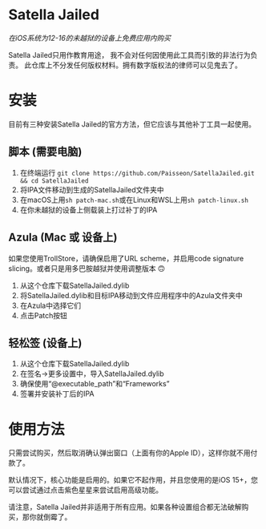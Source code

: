 # Satella Jailed
*在iOS系统为12-16的未越狱的设备上免费应用内购买*

Satella Jailed只用作教育用途， 我不会对任何因使用此工具而引致的非法行为负责。 此仓库上不分发任何版权材料。拥有数字版权法的律师可以见鬼去了。

# 安装
目前有三种安装Satella Jailed的官方方法，但它应该与其他补丁工具一起使用。

## 脚本 (需要电脑)
1. 在终端运行
     `git clone https://github.com/Paisseon/SatellaJailed.git && cd SatellaJailed`
2. 将IPA文件移动到生成的SatellaJailed文件夹中
3. 在macOS上用`sh patch-mac.sh`或在Linux和WSL上用`sh patch-linux.sh`
4. 在你未越狱的设备上侧载装上打过补丁的IPA

## Azula (Mac 或 设备上)
如果您使用TrollStore，请确保启用了URL scheme，并启用code signature slicing。或者只是用多巴胺越狱并使用调整版本 🙃

1. 从这个仓库下载SatellaJailed.dylib
2. 将SatellaJailed.dylib和目标IPA移动到文件应用程序中的Azula文件夹中
3. 在Azula中选择它们
4. 点击Patch按钮

## 轻松签 (设备上)
1. 从这个仓库下载SatellaJailed.dylib
2. 在签名->更多设置中，导入SatellaJailed.dylib
3. 确保使用“@executable\_path”和“Frameworks”
4. 签署并安装补丁后的IPA

# 使用方法
只需尝试购买，然后取消确认弹出窗口（上面有你的Apple ID），这样你就不用付款了。

默认情况下，核心功能是启用的。如果它不起作用，并且您使用的是iOS 15+，您可以尝试通过点击紫色星星来尝试启用高级功能。

请注意，Satella Jailed并非适用于所有应用。如果各种设置组合都无法破解购买，那你就倒霉了。
